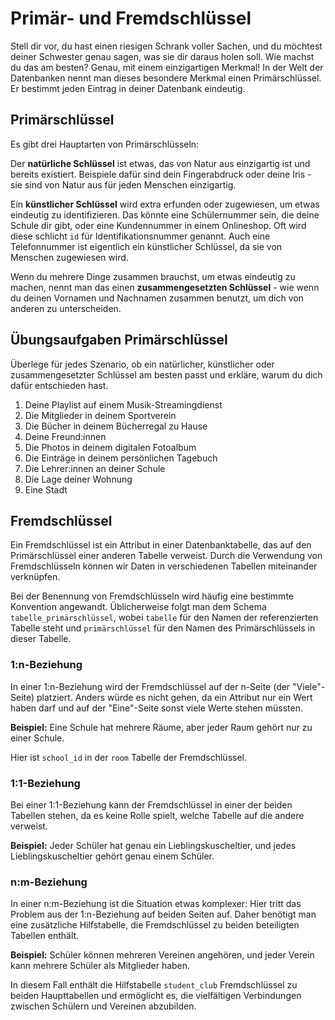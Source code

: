 # Primär- und Fremdschlüssel

Stell dir vor, du hast einen riesigen Schrank voller Sachen, und du möchtest deiner Schwester genau sagen, was sie dir daraus holen soll. Wie machst du das am besten? Genau, mit einem einzigartigen Merkmal! In der Welt der Datenbanken nennt man dieses besondere Merkmal einen Primärschlüssel. Er bestimmt jeden Eintrag in deiner Datenbank eindeutig.

## Primärschlüssel

Es gibt drei Hauptarten von Primärschlüsseln:

Der **natürliche Schlüssel** ist etwas, das von Natur aus einzigartig ist und bereits existiert. Beispiele dafür sind dein Fingerabdruck oder deine Iris - sie sind von Natur aus für jeden Menschen einzigartig.

Ein **künstlicher Schlüssel** wird extra erfunden oder zugewiesen, um etwas eindeutig zu identifizieren. Das könnte eine Schülernummer sein, die deine Schule dir gibt, oder eine Kundennummer in einem Onlineshop. Oft wird diese schlicht `id` für Identifikationsnummer genannt. Auch eine Telefonnummer ist eigentlich ein künstlicher Schlüssel, da sie von Menschen zugewiesen wird.

Wenn du mehrere Dinge zusammen brauchst, um etwas eindeutig zu machen, nennt man das einen **zusammengesetzten Schlüssel** - wie wenn du deinen Vornamen und Nachnamen zusammen benutzt, um dich von anderen zu unterscheiden.

## Übungsaufgaben Primärschlüssel

Überlege für jedes Szenario, ob ein natürlicher, künstlicher oder zusammengesetzter Schlüssel am besten passt und erkläre, warum du dich dafür entschieden hast.

1. Deine Playlist auf einem Musik-Streamingdienst
2. Die Mitglieder in deinem Sportverein
3. Die Bücher in deinem Bücherregal zu Hause
4. Deine Freund:innen
5. Die Photos in deinem digitalen Fotoalbum
6. Die Einträge in deinem persönlichen Tagebuch
7. Die Lehrer:innen an deiner Schule
8. Die Lage deiner Wohnung
9. Eine Stadt

## Fremdschlüssel

Ein Fremdschlüssel ist ein Attribut in einer Datenbanktabelle, das auf den Primärschlüssel einer anderen Tabelle verweist. Durch die Verwendung von Fremdschlüsseln können wir Daten in verschiedenen Tabellen miteinander verknüpfen.

Bei der Benennung von Fremdschlüsseln wird häufig eine bestimmte Konvention angewandt. Üblicherweise folgt man dem Schema `tabelle_primärschlüssel`, wobei `tabelle` für den Namen der referenzierten Tabelle steht und `primärschlüssel` für den Namen des Primärschlüssels in dieser Tabelle.

### 1:n-Beziehung

In einer 1:n-Beziehung wird der Fremdschlüssel auf der n-Seite (der "Viele"-Seite) platziert. Anders würde es nicht gehen, da ein Attribut nur ein Wert haben darf und auf der "Eine"-Seite sonst viele Werte stehen müssten.

**Beispiel:** Eine Schule hat mehrere Räume, aber jeder Raum gehört nur zu einer Schule.

Hier ist `school_id` in der `room` Tabelle der Fremdschlüssel.

### 1:1-Beziehung

Bei einer 1:1-Beziehung kann der Fremdschlüssel in einer der beiden Tabellen stehen, da es keine Rolle spielt, welche Tabelle auf die andere verweist.

**Beispiel:** Jeder Schüler hat genau ein Lieblingskuscheltier, und jedes Lieblingskuscheltier gehört genau einem Schüler.

### n:m-Beziehung

In einer n:m-Beziehung ist die Situation etwas komplexer: Hier tritt das Problem aus der 1:n-Beziehung auf beiden Seiten auf. Daher benötigt man eine zusätzliche Hilfstabelle, die Fremdschlüssel zu beiden beteiligten Tabellen enthält.

**Beispiel:** Schüler können mehreren Vereinen angehören, und jeder Verein kann mehrere Schüler als Mitglieder haben.

In diesem Fall enthält die Hilfstabelle `student_club` Fremdschlüssel zu beiden Haupttabellen und ermöglicht es, die vielfältigen Verbindungen zwischen Schülern und Vereinen abzubilden.
